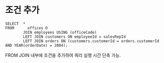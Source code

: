 # 조건 추가
```
SELECT	*
FROM	  offices O 
  	    JOIN employees USING (officeCode)
        LEFT JOIN customers ON employeeId = salesRepId
      	LEFT JOIN orders ON (customers.customerId = orders.customerId AND YEAR(orderDate) = 2004);
```
FROM JOIN 내부에 조건을 추가하여 쿼리 실행 시간 단축 가능.
